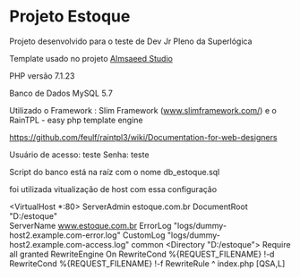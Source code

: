 # Projeto Estoque

Projeto desenvolvido para o teste de Dev Jr Pleno da Superlógica

Template usado no projeto [Almsaeed Studio](https://almsaeedstudio.com)

PHP versão  7.1.23 

Banco de Dados MySQL 5.7

Utilizado o Framework : Slim Framework (www.slimframework.com/) e o RainTPL - easy php template engine 

https://github.com/feulf/raintpl3/wiki/Documentation-for-web-designers

Usuário de acesso: teste
Senha: teste

Script do banco está na raíz com o nome db_estoque.sql

foi utilizada vitualização de host com essa configuração


<VirtualHost *:80>
    ServerAdmin estoque.com.br
    DocumentRoot "D:/estoque"	              
    ServerName www.estoque.com.br
    ErrorLog "logs/dummy-host2.example.com-error.log"
    CustomLog "logs/dummy-host2.example.com-access.log" common
	<Directory "D:/estoque">
        Require all granted
        RewriteEngine On
        RewriteCond %{REQUEST_FILENAME} !-d
        RewriteCond %{REQUEST_FILENAME} !-f
        RewriteRule ^ index.php [QSA,L]
	</Directory>
</VirtualHost>


